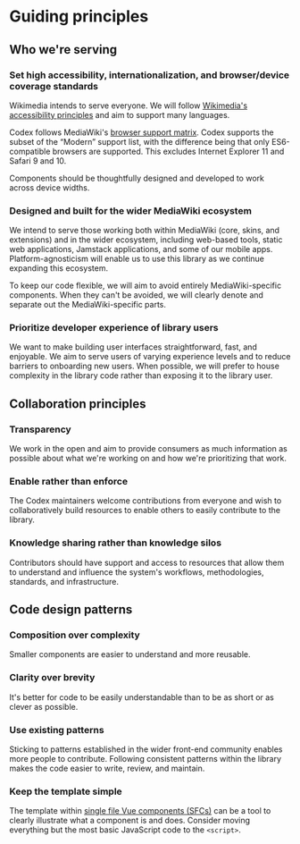 # Guiding principles

## Who we're serving

### Set high accessibility, internationalization, and browser/device coverage standards

Wikimedia intends to serve everyone. We will follow [Wikimedia's accessibility principles](https://design.wikimedia.org/style-guide/design-principles_accessibility.html) and aim to support many languages.

Codex follows MediaWiki's [browser support matrix](https://www.mediawiki.org/wiki/Compatibility#Browsers).
Codex supports the subset of the “Modern” support list, with the difference being that only
ES6-compatible browsers are supported. This excludes Internet Explorer 11 and Safari 9 and 10.

Components should be thoughtfully designed and developed to work across device widths.

### Designed and built for the wider MediaWiki ecosystem

We intend to serve those working both within MediaWiki (core, skins, and extensions) and in the
wider ecosystem, including web-based tools, static web applications, Jamstack applications, and
some of our mobile apps. Platform-agnosticism will enable us to use this library as we continue
expanding this ecosystem.

To keep our code flexible, we will aim to avoid entirely MediaWiki-specific components. When they
can't be avoided, we will clearly denote and separate out the MediaWiki-specific parts.

### Prioritize developer experience of library users

We want to make building user interfaces straightforward, fast, and enjoyable. We aim to serve users
of varying experience levels and to reduce barriers to onboarding new users. When possible, we will
prefer to house complexity in the library code rather than exposing it to the library user.

## Collaboration principles

### Transparency

We work in the open and aim to provide consumers as much information as possible about what we're
working on and how we're prioritizing that work.

### Enable rather than enforce

The Codex maintainers welcome contributions from everyone and wish to collaboratively build
resources to enable others to easily contribute to the library.

### Knowledge sharing rather than knowledge silos

Contributors should have support and access to resources that allow them to understand and influence
the system's workflows, methodologies, standards, and infrastructure.

## Code design patterns

### Composition over complexity

Smaller components are easier to understand and more reusable.

### Clarity over brevity

It's better for code to be easily understandable than to be as short or as clever as possible.

### Use existing patterns

Sticking to patterns established in the wider front-end community enables more people to contribute.
Following consistent patterns within the library makes the code easier to write, review, and
maintain.

### Keep the template simple

The template within [single file Vue components (SFCs)](https://v3.vuejs.org/guide/single-file-component.html#introduction)
can be a tool to clearly illustrate what a component is and does. Consider moving everything but the
most basic JavaScript code to the `<script>`.
